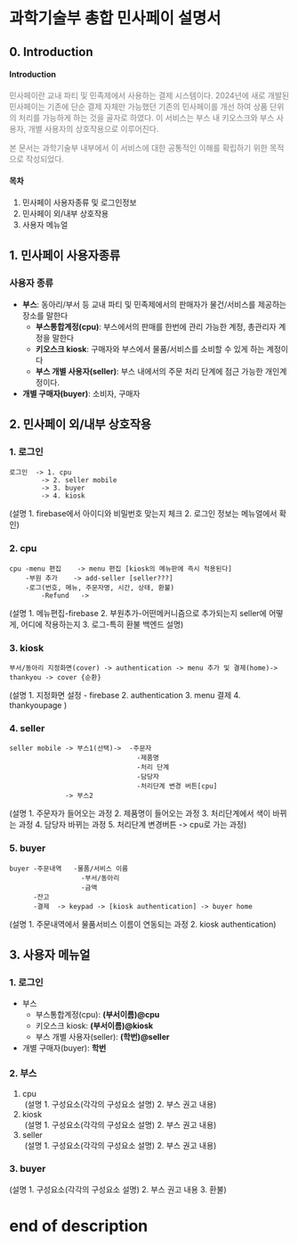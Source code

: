 # 과학기술부 총합 민사페이 설명서
## 0. Introduction
#### Introduction
<span style="color:gray;">민사페이란 교내 파티 및 민족제에서 사용하는 결제 시스템이다. 	2024년에 새로 개발된 민사페이는 기존에 단순 결제 자체만 가능했던 기존의 민사페이를 개선	하여 상품 단위의 처리를 가능하게 하는 것을 골자로 하였다. 이 서비스는 부스 내 키오스크와 	부스 사용자, 개별 사용자의 상호작용으로 이루어진다.</span>

<span style="color:gray;">본 문서는 과학기술부 내부에서 이 서비스에 대한 공통적인 이해를 	확립하기 위한 목적으로 작성되었다.</span>

#### 목차
  1. 민사페이 사용자종류 및 로그인정보
  2. 민사페이 외/내부 상호작용
  3. 사용자 메뉴얼

## 1. 민사페이 사용자종류
### 사용자 종류
- **부스**: 동아리/부서 등 교내 파티 및 민족제에서의 판매자가 물건/서비스를 제공하는 장소를 말한다
    - **부스통합계정(cpu)**: 부스에서의 판매를 한번에 관리 가능한 계정, 총관리자 계정을 말한다
    - **키오스크 kiosk**: 구매자와 부스에서 물품/서비스를 소비할 수 있게 하는 계정이다
    - **부스 개별 사용자(seller)**: 부스 내에서의 주문 처리 단계에 점근 가능한 개인계정이다.
- **개별 구매자(buyer)**: 소비자, 구매자

## 2. 민사페이 외/내부 상호작용
<!-- ![민사페이_상호작용_구조](./src/images/manual/minsapayUserInteractionImage.png)<br/> -->
### 1. **로그인**
``` 
로그인  -> 1. cpu           
        -> 2. seller mobile
        -> 3. buyer
        -> 4. kiosk
```
(설명 1. firebase에서 아이디와 비밀번호 맞는지 체크
      2. 로그인 정보는 메뉴얼에서 확인)

### 2. **cpu**
```
cpu -menu 편집    -> menu 편집 [kiosk의 메뉴판에 즉시 적용된다]
    -부원 추가    -> add-seller [seller???]
    -로그(번호, 메뉴, 주문자명, 시간, 상태, 환불)
        -Refund   -> 
```
<!-- cpu 설명 듣기(부원추가, 환불) -->
(설명 1. 메뉴편집-firebase
      2. 부원추가-어떤메커니즘으로 추가되는지 seller에 어떻게, 어디에 작용하는지
      3. 로그-특히 환불 백엔드 설명)

### 3. **kiosk**
```
부서/동아리 지정화면(cover) -> authentication -> menu 추가 및 결제(home)-> thankyou -> cover {순환}
```
(설명 1. 지정화면 설정 - firebase
      2. authentication
      3. menu 결제
      4. thankyoupage )

### 4. **seller**
```
seller mobile -> 부스1(선택)->  -주문자
                                -제품명
                                -처리 단계 
                                -담당자
                                -처리단계 변경 버튼[cpu]
              -> 부스2
```
(설명 1. 주문자가 들어오는 과정
      2. 제품명이 들어오는 과정
      3. 처리단계에서 색이 바뀌는 과정
      4. 담당자 바뀌는 과정
      5. 처리단계 변경버튼 -> cpu로 가는 과정)

### 5. **buyer**
```
buyer -주문내역   -물품/서비스 이름
                  -부서/동아리
                  -금액
      -잔고
      -결제  -> keypad -> [kiosk authentication] -> buyer home
```
(설명 1. 주문내역에서 물품서비스 이름이 연동되는 과정
      2. kiosk authentication)

## 3. 사용자 메뉴얼
### 1. 로그인
- 부스
    - 부스통합계정(cpu): **(부서이름)@cpu**
    - 키오스크 kiosk: **(부서이름)@kiosk**
    - 부스 개별 사용자(seller): **(학번)@seller**
- 개별 구매자(buyer): **학번**
<!-- 비밀번호 어떻게 할건지 물어보기 -->

### 2. 부스
  1. cpu <br/>
      ![]() <!-- need to insert image -->
      (설명 1. 구성요소(각각의 구성요소 설명) 2. 부스 권고 내용)
  2. kiosk <br/>
      ![]() <!-- need to insert image -->
      (설명 1. 구성요소(각각의 구성요소 설명) 2. 부스 권고 내용)
  3. seller<br/>
      ![]() <!-- need to insert image -->
      (설명 1. 구성요소(각각의 구성요소 설명) 2. 부스 권고 내용)

### 3. buyer
(설명 1. 구성요소(각각의 구성요소 설명) 2. 부스 권고 내용 3. 환불)


# end of description
<!-- 과학기술부 공식 로그인 정보 
Admin
Admin@developer
happykwagi2024

Moderator
admin@moderator
moderator

CPU
kwagibu@cpu
kwagibu

Kiosk
kwagibu@kiosk
kwagibu

Seller&Buyer(조유찬)
231133 or 231133@seller
231133
-->
